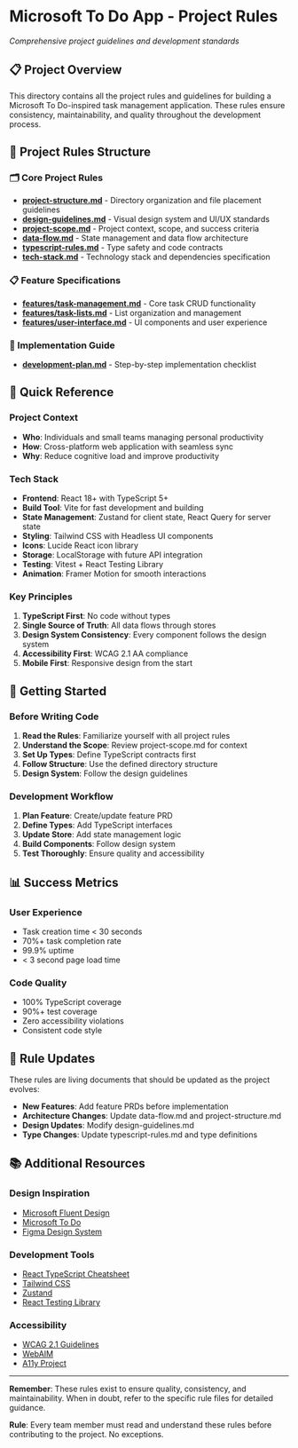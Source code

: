 # Microsoft To Do App - Project Rules
*Comprehensive project guidelines and development standards*

## 📋 Project Overview

This directory contains all the project rules and guidelines for building a Microsoft To Do-inspired task management application. These rules ensure consistency, maintainability, and quality throughout the development process.

## 📁 Project Rules Structure

### 🗂️ Core Project Rules
- **[project-structure.md](./project-structure.md)** - Directory organization and file placement guidelines
- **[design-guidelines.md](./design-guidelines.md)** - Visual design system and UI/UX standards
- **[project-scope.md](./project-scope.md)** - Project context, scope, and success criteria
- **[data-flow.md](./data-flow.md)** - State management and data flow architecture
- **[typescript-rules.md](./typescript-rules.md)** - Type safety and code contracts
- **[tech-stack.md](./tech-stack.md)** - Technology stack and dependencies specification

### 📋 Feature Specifications
- **[features/task-management.md](./features/task-management.md)** - Core task CRUD functionality
- **[features/task-lists.md](./features/task-lists.md)** - List organization and management
- **[features/user-interface.md](./features/user-interface.md)** - UI components and user experience

### 🚀 Implementation Guide
- **[development-plan.md](./development-plan.md)** - Step-by-step implementation checklist

## 🎯 Quick Reference

### Project Context
- **Who**: Individuals and small teams managing personal productivity
- **How**: Cross-platform web application with seamless sync
- **Why**: Reduce cognitive load and improve productivity

### Tech Stack
- **Frontend**: React 18+ with TypeScript 5+
- **Build Tool**: Vite for fast development and building
- **State Management**: Zustand for client state, React Query for server state
- **Styling**: Tailwind CSS with Headless UI components
- **Icons**: Lucide React icon library
- **Storage**: LocalStorage with future API integration
- **Testing**: Vitest + React Testing Library
- **Animation**: Framer Motion for smooth interactions

### Key Principles
1. **TypeScript First**: No code without types
2. **Single Source of Truth**: All data flows through stores
3. **Design System Consistency**: Every component follows the design system
4. **Accessibility First**: WCAG 2.1 AA compliance
5. **Mobile First**: Responsive design from the start

## 🚀 Getting Started

### Before Writing Code
1. **Read the Rules**: Familiarize yourself with all project rules
2. **Understand the Scope**: Review project-scope.md for context
3. **Set Up Types**: Define TypeScript contracts first
4. **Follow Structure**: Use the defined directory structure
5. **Design System**: Follow the design guidelines

### Development Workflow
1. **Plan Feature**: Create/update feature PRD
2. **Define Types**: Add TypeScript interfaces
3. **Update Store**: Add state management logic
4. **Build Components**: Follow design system
5. **Test Thoroughly**: Ensure quality and accessibility

## 📊 Success Metrics

### User Experience
- Task creation time < 30 seconds
- 70%+ task completion rate
- 99.9% uptime
- < 3 second page load time

### Code Quality
- 100% TypeScript coverage
- 90%+ test coverage
- Zero accessibility violations
- Consistent code style

## 🔄 Rule Updates

These rules are living documents that should be updated as the project evolves:

- **New Features**: Add feature PRDs before implementation
- **Architecture Changes**: Update data-flow.md and project-structure.md
- **Design Updates**: Modify design-guidelines.md
- **Type Changes**: Update typescript-rules.md and type definitions

## 📚 Additional Resources

### Design Inspiration
- [Microsoft Fluent Design](https://fluent2.microsoft.design/)
- [Microsoft To Do](https://todo.microsoft.com/)
- [Figma Design System](https://www.figma.com/community)

### Development Tools
- [React TypeScript Cheatsheet](https://react-typescript-cheatsheet.netlify.app/)
- [Tailwind CSS](https://tailwindcss.com/)
- [Zustand](https://github.com/pmndrs/zustand)
- [React Testing Library](https://testing-library.com/docs/react-testing-library/intro/)

### Accessibility
- [WCAG 2.1 Guidelines](https://www.w3.org/WAI/WCAG21/quickref/)
- [WebAIM](https://webaim.org/)
- [A11y Project](https://www.a11yproject.com/)

---

**Remember**: These rules exist to ensure quality, consistency, and maintainability. When in doubt, refer to the specific rule files for detailed guidance.

**Rule**: Every team member must read and understand these rules before contributing to the project. No exceptions.
